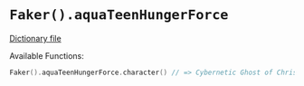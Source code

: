 # `Faker().aquaTeenHungerForce`

[Dictionary file](../core/src/main/resources/locales/en/aqua_teen_hunger_force.yml)

Available Functions:  
```kotlin
Faker().aquaTeenHungerForce.character() // => Cybernetic Ghost of Christmas Past from the Future
```
